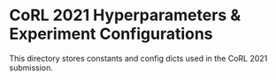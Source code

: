 # CoRL 2021 Hyperparameters & Experiment Configurations

This directory stores constants and config dicts used in the CoRL 2021 submission.
